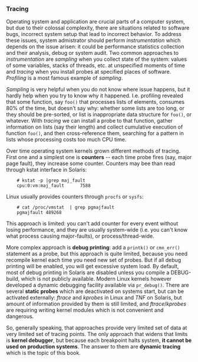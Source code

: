 ### Tracing

Operating system and application are crucial parts of a computer system, but due to their colossal complexity, there are situations related to software bugs, incorrect system setup that lead to incorrect behavior. To address these issues, system admistrator should perform _instrumentation_ which depends on the issue arisen: it could be performance statistics collection and their analysis, debug or system audit. Two common approaches to _instrumentation_ are _sampling_ when you collect state of the system: values of some variables, stacks of threads, etc. at unspecified moments of time and _tracing_ when you install probes at specified places of software. _Profiling_ is a most famous example of _sampling_. 

_Sampling_ is very helpful when you do not know where issue happens, but it hardly help when you try to know why it happened. I.e. profiling revealed that some function, say `foo()` that processes lists of elements, consumes 80% of the time, but doesn't say why: whether some lists are too long, or they should be pre-sorted, or list is inappropriate data structure for `foo()`, or whatever. With _tracing_ we can install a probe to that function, gather information on lists (say their length) and collect cumulative execution of function `foo()`, and then cross-reference them, searching for a pattern in lists whose processing costs too much CPU time.

Over time operating system kernels grown different methods of tracing. First one and a simplest one is __counters__ -- each time probe fires (say, major page fault), they increase some counter. Counters may bee than read through kstat interface in Solaris:
```
	# kstat -p |grep maj_fault
	cpu:0:vm:maj_fault      7588
```

Linux usually provides counters through `procfs` or `sysfs`:
```
	# cat /proc/vmstat  | grep pgmajfault
	pgmajfault 489268
```

This approach is limited: you can't add counter for every event without losing performance, and they are usually system-wide (i.e. you can't know what process causing major-faults), or process/thread-wide. 

More complex approach is __debug printing__: add a `printk()` or `cmn_err()` statement as a probe, but this approach is quite limited, because you need recompile kernel each time you need new set of probes. But if all debug printing will be enabled, you will get excessive system load. By default, most of debug printing in Solaris are disabled unless you compile a DEBUG-build, which is not publicly available. Modern Linux kernels however developed a dynamic debugging facility available via `pr_debug()`. There are several __static probes__ which are deactivated on systems start, but can be activated externally: _ftrace_ and _kprobes_ in Linux and _TNF_ on Solaris, but amount of information provided by them is still limited, and _ftrace_/_kprobes_ are requiring writing kernel modules which is not convenient and dangerous. 

So, generally speaking, that approaches provide very limited set of data at very limited set of tracing points. The only approach that widens that limits is __kernel debugger__, but because each breakpoint halts system, __it cannot be used on production systems__. The answer to them are __dynamic tracing__ which is the topic of this book.
